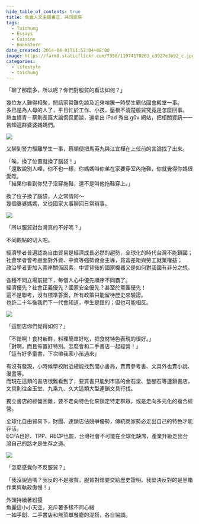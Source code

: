 ```yaml
---
hide_table_of_contents: true
title: 魚麗人文主題書店．共同廚房
tags:
  - Taichung
  - Essays
  - Cuisine
  - BookStore
date_created: 2014-04-01T11:57:04+08:00
image: https://farm8.staticflickr.com/7398/11974170263_e3927e3b92_c.jpg
categories:
  - lifestyle
  - taichung
---
```


「聊了那麼多，所以呢？你們對服貿的看法如何？」

幾位友人難得相聚，閒話家常難免談及近來喧騰一時學生霸佔國會殿堂一事。  
多已是為人母的人了，平日忙於工作、小孩，壓根不清楚服貿究竟是怎麼回事。  
熱血憤青－蔡則長篇大論侃侃而談，還拿出 iPad 秀出 g0v 網站，把相關資訊一一告知這群婆婆媽媽們。

![](https://farm4.staticflickr.com/3669/11973864205_7dba20e90f_c.jpg)

又聊到警力驅離學生一事，蔡順便把馬英九與江宜樺在上任前的言論找了出來。

「唉，換了位置就換了腦袋！」  
「還敢說別人哩，你不也一樣，你媽媽叫你弟在家要穿室內拖鞋，你就覺得你媽很愛唸。  
「結果你看到你兒子沒穿拖鞋，還不是叫他拖鞋穿上。」

換了位子換了腦袋，人之常情阿～  
幾個婆婆媽媽，又從國家大事聊回日常瑣事。

![](https://farm8.staticflickr.com/7437/11974280374_f46ebf6221_c.jpg)

「所以服貿對台灣真的不好嗎？」

不同觀點的切入吧。

經濟學者普遍認為自由貿易是經濟成長必然的趨勢，全球化的時代台灣不能鎖國；  
社會學者會考慮面對外資、中資等強勢資金主導，貧富差距與勞工就業權益；  
政治學者更加入兩岸關係因素，中資背後的國家機器又是如何對我國有非分之想。

各種不同立場前提下，每個人心中優先順序不同霸了。  
經濟優先？社會正義優先？國家安全優先？甚至於黨團優先！  
這不是聯考，沒有標準答案，所有政策只能留待歷史來驗證。  
也許二十年後我們下一代會知道，學生是錯的；但也可能相反。

![](https://farm4.staticflickr.com/3807/11974277304_2476597bdb_c.jpg)

「這間店你們覺得如何？」

「不錯啊！食材新鮮，料理簡單好吃，把食材特色表現的很好。」  
「對啊，而且佈置好特別。怎麼會和二手書店一起經營！」  
「這有好多童書，下次帶我家小孩過來」

有沒有發現，小時候學校附近總能找到間小書局，賣賣參考書、文具外也賣小說、漫畫等。  
而現在這類的書店很難看到了，要買書只能到市區的金石堂、墊腳石等連鎖書店，  
文具則往金玉堂、九乘九、久大這類大型連鎖文具行找。

獨立書店的經營困難，要不走向特色化來鎖定特定群眾，或是走向多元化的複合經營。

全球化自由貿易下，財團、連鎖店佔競爭優勢，傳統商家勢必走出自己的特色才能存活。  
ECFA也好、TPP、RECP也罷，台灣社會不可能在全球化缺席，產業升級走出台灣自己的路才是生存之道。

![](https://farm3.staticflickr.com/2837/11974689386_fbf3797cf2_c.jpg)

「怎麼感覺你不反服貿？」

「我沒說過嗎？我反的不是服貿，服貿對錯要交給歷史證明。我堅決反對的是黑箱作業與執政傲慢！」

外頭持續著紛擾  
魚麗這小小天空，充斥著多樣不同心緒  
一如手創、二手書店和無菜單餐廳的混搭，各自協調。
